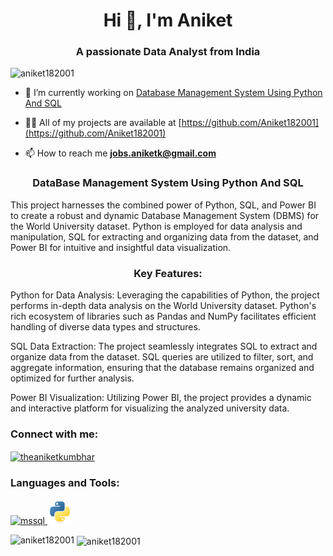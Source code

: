 <h1 align="center">Hi 👋, I'm Aniket</h1>
<h3 align="center">A passionate Data Analyst from India</h3>

<p align="left"> <img src="https://komarev.com/ghpvc/?username=aniket182001&label=Profile%20views&color=0e75b6&style=flat" alt="aniket182001" /> </p>

- 🔭 I’m currently working on [Database Management System Using Python And SQL](https://github.com/Aniket182001/Database-Management-System-Using-Python-And-SQL)

- 👨‍💻 All of my projects are available at [https://github.com/Aniket182001](https://github.com/Aniket182001)

- 📫 How to reach me **jobs.aniketk@gmail.com**

<h3 align="center">DataBase Management System Using Python And SQL</h3>

This project harnesses the combined power of Python, SQL, and Power BI to create a robust and dynamic Database Management System (DBMS) for the World University dataset. Python is employed for data analysis and manipulation, SQL for extracting and organizing data from the dataset, and Power BI for intuitive and insightful data visualization.

<h3 align="center">Key Features:</h3>


<p>Python for Data Analysis: Leveraging the capabilities of Python, the project performs in-depth data analysis on the World University dataset. Python's rich ecosystem of libraries such as Pandas and NumPy facilitates efficient handling of diverse data types and structures.</p>

<p>SQL Data Extraction: The project seamlessly integrates SQL to extract and organize data from the dataset. SQL queries are utilized to filter, sort, and aggregate information, ensuring that the database remains organized and optimized for further analysis.</p>

<p>Power BI Visualization: Utilizing Power BI, the project provides a dynamic and interactive platform for visualizing the analyzed university data.</p>


<h3 align="left">Connect with me:</h3>
<p align="left">
<a href="https://linkedin.com/in/theaniketkumbhar" target="blank"><img align="center" src="https://raw.githubusercontent.com/rahuldkjain/github-profile-readme-generator/master/src/images/icons/Social/linked-in-alt.svg" alt="theaniketkumbhar" height="30" width="40" /></a>
</p>

<h3 align="left">Languages and Tools:</h3>
<p align="left"> <a href="https://www.microsoft.com/en-us/sql-server" target="_blank" rel="noreferrer"> <img src="https://www.svgrepo.com/show/303229/microsoft-sql-server-logo.svg" alt="mssql" width="40" height="40"/> </a> <a href="https://www.python.org" target="_blank" rel="noreferrer"> <img src="https://raw.githubusercontent.com/devicons/devicon/master/icons/python/python-original.svg" alt="python" width="40" height="40"/> </a> </p>

<p><img align="left" src="https://github-readme-stats.vercel.app/api/top-langs?username=aniket182001&show_icons=true&locale=en&layout=compact" alt="aniket182001" /></p>

<p>&nbsp;<img align="center" src="https://github-readme-stats.vercel.app/api?username=aniket182001&show_icons=true&locale=en" alt="aniket182001" /></p>
